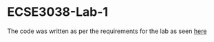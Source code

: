 # ECSE3038-Lab-1
The code was written as per the requirements for the lab as seen [here](https://www.notion.so/Lab-1-b8bb660e9415428b8b721c2aea353522) 

